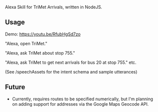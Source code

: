 Alexa Skill for TriMet Arrivals, written in NodeJS.

## Usage

Demo: https://youtu.be/RfubHgSd7zo

"Alexa, open TriMet."

"Alexa, ask TriMet about stop 755."

"Alexa, ask TriMet to get next arrivals for bus 20 at stop 755."
etc.

(See /speechAssets for the intent schema and sample utterances)

## Future

* Currently, requires routes to be specified numerically, but I'm planning on adding support for addresses via the Google Maps Geocode API.

